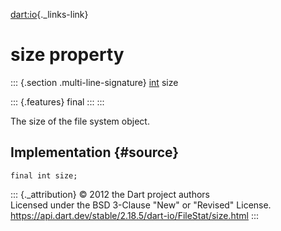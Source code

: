 [dart:io](../../dart-io/dart-io-library){._links-link}

size property
=============

::: {.section .multi-line-signature}
[int](../../dart-core/int-class) size

::: {.features}
final
:::
:::

The size of the file system object.

Implementation {#source}
--------------

``` {.language-dart data-language="dart"}
final int size;
```

::: {._attribution}
© 2012 the Dart project authors\
Licensed under the BSD 3-Clause \"New\" or \"Revised\" License.\
<https://api.dart.dev/stable/2.18.5/dart-io/FileStat/size.html>
:::
